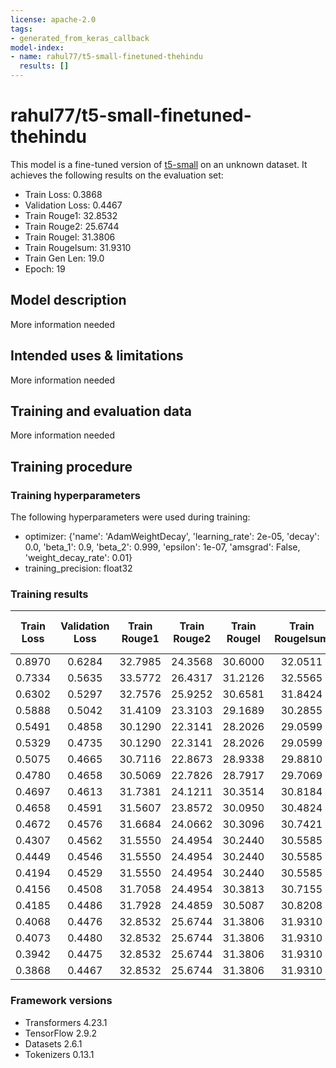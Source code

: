 ```yaml
---
license: apache-2.0
tags:
- generated_from_keras_callback
model-index:
- name: rahul77/t5-small-finetuned-thehindu
  results: []
---
```


<!-- This model card has been generated automatically according to the information Keras had access to. You should
probably proofread and complete it, then remove this comment. -->

# rahul77/t5-small-finetuned-thehindu

This model is a fine-tuned version of [t5-small](https://huggingface.co/t5-small) on an unknown dataset.
It achieves the following results on the evaluation set:
- Train Loss: 0.3868
- Validation Loss: 0.4467
- Train Rouge1: 32.8532
- Train Rouge2: 25.6744
- Train Rougel: 31.3806
- Train Rougelsum: 31.9310
- Train Gen Len: 19.0
- Epoch: 19

## Model description

More information needed

## Intended uses & limitations

More information needed

## Training and evaluation data

More information needed

## Training procedure

### Training hyperparameters

The following hyperparameters were used during training:
- optimizer: {'name': 'AdamWeightDecay', 'learning_rate': 2e-05, 'decay': 0.0, 'beta_1': 0.9, 'beta_2': 0.999, 'epsilon': 1e-07, 'amsgrad': False, 'weight_decay_rate': 0.01}
- training_precision: float32

### Training results

| Train Loss | Validation Loss | Train Rouge1 | Train Rouge2 | Train Rougel | Train Rougelsum | Train Gen Len | Epoch |
|:----------:|:---------------:|:------------:|:------------:|:------------:|:---------------:|:-------------:|:-----:|
| 0.8970     | 0.6284          | 32.7985      | 24.3568      | 30.6000      | 32.0511         | 19.0          | 0     |
| 0.7334     | 0.5635          | 33.5772      | 26.4317      | 31.2126      | 32.5565         | 19.0          | 1     |
| 0.6302     | 0.5297          | 32.7576      | 25.9252      | 30.6581      | 31.8424         | 19.0          | 2     |
| 0.5888     | 0.5042          | 31.4109      | 23.3103      | 29.1689      | 30.2855         | 19.0          | 3     |
| 0.5491     | 0.4858          | 30.1290      | 22.3141      | 28.2026      | 29.0599         | 19.0          | 4     |
| 0.5329     | 0.4735          | 30.1290      | 22.3141      | 28.2026      | 29.0599         | 19.0          | 5     |
| 0.5075     | 0.4665          | 30.7116      | 22.8673      | 28.9338      | 29.8810         | 19.0          | 6     |
| 0.4780     | 0.4658          | 30.5069      | 22.7826      | 28.7917      | 29.7069         | 19.0          | 7     |
| 0.4697     | 0.4613          | 31.7381      | 24.1211      | 30.3514      | 30.8184         | 19.0          | 8     |
| 0.4658     | 0.4591          | 31.5607      | 23.8572      | 30.0950      | 30.4824         | 19.0          | 9     |
| 0.4672     | 0.4576          | 31.6684      | 24.0662      | 30.3096      | 30.7421         | 19.0          | 10    |
| 0.4307     | 0.4562          | 31.5550      | 24.4954      | 30.2440      | 30.5585         | 19.0          | 11    |
| 0.4449     | 0.4546          | 31.5550      | 24.4954      | 30.2440      | 30.5585         | 19.0          | 12    |
| 0.4194     | 0.4529          | 31.5550      | 24.4954      | 30.2440      | 30.5585         | 19.0          | 13    |
| 0.4156     | 0.4508          | 31.7058      | 24.4954      | 30.3813      | 30.7155         | 19.0          | 14    |
| 0.4185     | 0.4486          | 31.7928      | 24.4859      | 30.5087      | 30.8208         | 19.0          | 15    |
| 0.4068     | 0.4476          | 32.8532      | 25.6744      | 31.3806      | 31.9310         | 19.0          | 16    |
| 0.4073     | 0.4480          | 32.8532      | 25.6744      | 31.3806      | 31.9310         | 19.0          | 17    |
| 0.3942     | 0.4475          | 32.8532      | 25.6744      | 31.3806      | 31.9310         | 19.0          | 18    |
| 0.3868     | 0.4467          | 32.8532      | 25.6744      | 31.3806      | 31.9310         | 19.0          | 19    |


### Framework versions

- Transformers 4.23.1
- TensorFlow 2.9.2
- Datasets 2.6.1
- Tokenizers 0.13.1
